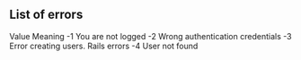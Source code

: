 ## List of errors ##

Value   Meaning
 -1     You are not logged
 -2     Wrong authentication credentials
 -3     Error creating users. Rails errors
 -4     User not found
